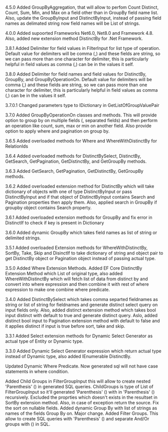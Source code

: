 
4.5.0 Added GroupByAggregation, that will allow to perfom Count Distinct, Count, Sum, Min, and Max on a field other than in GroupBy field name list.
Also, update the GroupByInput and DistinctByInput, instead of passing field names as delimated string now field names will be List of strings.

4.0.0 Added supoorted Frameworks Net6.0, Net8.0 and Framework 4.8. Also, added new extension method DistinctBy for .Net Framework.

3.8.1 Added Delimiter for field values in FilterInput for list type of operation. Default value for delimiters will be comma (,) and these fields are string, so we can pass more than one character for delimiter, this is particularly helpful in field values as comma (,) can be in the values it self.

3.8.0 Added Delimiter for field names and field values for DistinctBy, GroupBy, and GroupByOperationOn. Default value for delimiters will be comma (,) and these fields are string, so we can pass more than one character for delimiter, this is particularly helpful in field values as comma (,) can be in the values it self.

3.7.0.1 Changed parameters type to IDictionary in GetListOfGroupValuePair

3.7.0 Added GroupByOperationOn classes and methods. This will provide option to group by on multiple fields (, separated fields) and then perform an operation like count, sum, max or min on another field. Also provide option to apply where and pagination on group by.

3.6.5 Added overloaded methods for Where and WhereWithDistinctBy for RelationIds

3.6.4 Added overloaded methods for DistinctBySelect, DistinctBy, GetSearch, GetPagination, GetDistinctBy, and GetGroupBy methods.

3.6.3 Added GetSearch, GetPagination, GetDistinctBy, GetGroupBy methods.

3.6.2 Added overloaded extension method for DistinctBy which will take dictionary of objects with one of type DistinctByInput or pass DistinctByInput and if that object of DistinctByInput contains Search and Pagination properties then apply them. Also, applied search in GroupBy if groupby object contains Search property.

3.6.1 Added overloaded extension methods for GroupBy and fix error in DistinctIf to check if key is present in Dictionary

3.6.0 Added dynamic GroupBy which takes field names as list of string or delimited strings.

3.5.1 Added overloaded Extension methods for WhereWithDistinctBy, SortBy, Take, Skip and DisinctIf to take dictionary of string and object pair to get DistinctBy object or Pagination object instead of passing actual type.

3.5.0 Added Where Extension Methods. Added EF Core DistinctBy Extension Method which List of original type, also added WhereWithDistinctBy which will fetch list of data from distinct by and convert into where expression and then combine it with rest of where expression to make one combine where predicate.

3.4.0 Added DistinctBySelect which takes comma separted fieldnames as string or list of string for fieldnames and generate distinct select query on input fields only. Also, added distinct extension method which takes bool input distinct with default to true and generate distinct query. Aslo, added distinct bool input to Pagination extension method with default to false and it applies distinct if input is true before sort, take and skip.

3.3.1 Added Select extension methods for Dynamic Select Generator as actual type of Entity or Dynamic type.

3.3.0 Added Dynamic Select Generator expression which return actual type instead of Dynamic type, also added IEnumerable DistinctBy.

Updated Dynamic Where Predicate. Now generated sql will not have case statements in where condition.

Added Child Groups in FilterGroupInput this will allow to create nested 'Parenthesis' () in generated SQL queries. ChildGroups is type of List of FilterGroupInput so it'll generated 'Parenthesis' () with in 'Parenthesis' () recursively. Excluded the proprties which doesn't exists in the resultset in SortBy extension method. Also, in case of exception return the source. Fix the sort on nullable fields. Added dynamic Group By with list of strings as names of the fields Group By on. Major change. Added Filter Groups. This allow to create SQL queries with 'Parenthesis' () and separate And/Or groups with () in SQL.